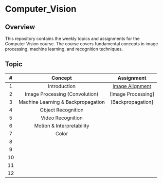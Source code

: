 # Computer_Vision
## Overview
This repository contains the weekly topics and assignments for the Computer Vision course. The course covers fundamental concepts in image processing, machine learning, and recognition techniques.

## Topic
| #  | Concept                               | Assignment                                                                                                                |
|:---:|:-------------------------------------:|:-----------------------------------------------------------------------------------------------------------------------:|
| 1   | Introduction  | [Image Alignment](https://github.com/EesunMoon/Computer_Vision/blob/main/HW0/HW0_em3907.ipynb) |
| 2   | Image Processing (Convolution) | [Image Processing] |
| 3   | Machine Learning & Backpropagation  | [Backpropagation] |
| 4   | Object Recognition  |  |
| 5   | Video Recognition | |
| 6   | Motion & Interpretability | |
| 7   | Color |  |
| 8   |  |  |
| 9   |  |  |
| 10  |  |  |
| 11  |  |  |
| 12  |  |  |


